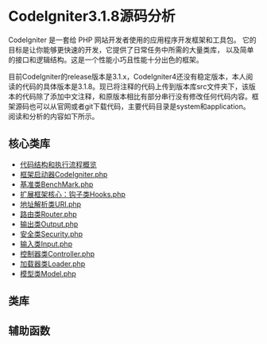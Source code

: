 # CodeIgniter3.1.8源码分析

CodeIgniter 是一套给 PHP 网站开发者使用的应用程序开发框架和工具包。 它的目标是让你能够更快速的开发，它提供了日常任务中所需的大量类库， 以及简单的接口和逻辑结构。这是一个性能小巧且性能十分出色的框架。

目前CodeIgniter的release版本是3.1.x，CodeIgniter4还没有稳定版本，本人阅读的代码的具体版本是3.1.8。现已将注释的代码上传到版本库src文件夹下，该版本的代码除了添加中文注释，和原版本相比有部分串行没有修改任何代码内容。框架源码也可以从官网或者git下载代码，主要代码目录是system和application。
阅读和分析的内容如下所示。

## 核心类库
* [代码结构和执行流程概览](SUMMARY.md)
* [框架启动器CodeIgniter.php](CodeIgniter.md)
* [基准类BenchMark.php](BenchMark.md)
* [扩展框架核心：钩子类Hooks.php](Hook.md)
* [地址解析类URI.php](URI.md)
* [路由类Router.php](Router.md)
* [输出类Output.php](Output.md)
* [安全类Security.php](Security.md)
* [输入类Input.php](Input.md)
* [控制器类Controller.php](Controller.md)
* [加载器类Loader.php](Loader.md)
* [模型类Model.php](Model.md)

## 类库

## 辅助函数
